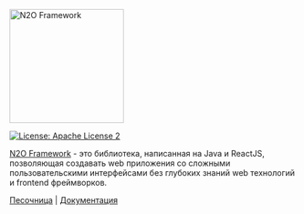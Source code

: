 <p>
  <a href="https://n2o.i-novus.ru/" target="_blank">
    <img src="logo.png" alt="N2O Framework" width="200">
  </a>
</p>

[![License: Apache License 2](https://img.shields.io/hexpm/l/plug.svg?style=flat)](http://www.apache.org/licenses/LICENSE-2.0)

[N2O Framework](https://n2o.i-novus.ru) - это библиотека, написанная на Java и ReactJS, позволяющая создавать web приложения со сложными пользовательскими интерфейсами без глубоких знаний web технологий и frontend фреймворков.

[Песочница](https://sandbox.i-novus.ru/) <span> | </span> [Документация](https://n2o.i-novus.ru/docs/)
